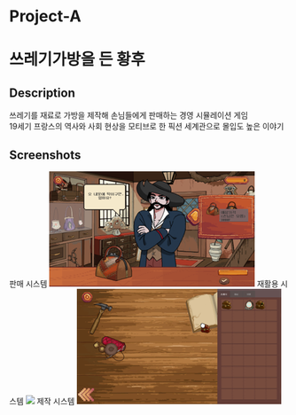 # Project-A
# 쓰레기가방을 든 황후

## Description
쓰레기를 재료로 가방을 제작해 손님들에게 판매하는 경영 시뮬레이션 게임   
19세기 프랑스의 역사와 사회 현상을 모티브로 한 픽션 세계관으로 몰입도 높은 이야기


## Screenshots
판매 시스템
<img src="./screenshots/store.png">
재활용 시스템
<img src="./screenshots/rectcling.png">
제작 시스템
<img src="./screenshots/workshop.png">